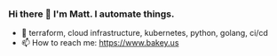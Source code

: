 ### Hi there 👋  I'm Matt. I automate things.

- 🔭 terraform, cloud infrastructure, kubernetes, python, golang, ci/cd 
- 📫 How to reach me: https://www.bakey.us
